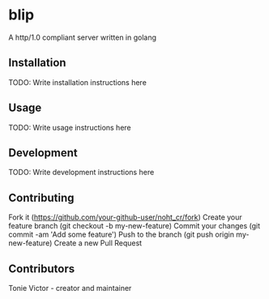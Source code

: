# blip
A http/1.0 compliant server written in golang

## Installation
TODO: Write installation instructions here

## Usage
TODO: Write usage instructions here

## Development
TODO: Write development instructions here

## Contributing
Fork it (https://github.com/your-github-user/noht_cr/fork)
Create your feature branch (git checkout -b my-new-feature)
Commit your changes (git commit -am 'Add some feature')
Push to the branch (git push origin my-new-feature)
Create a new Pull Request

## Contributors
Tonie Victor - creator and maintainer
